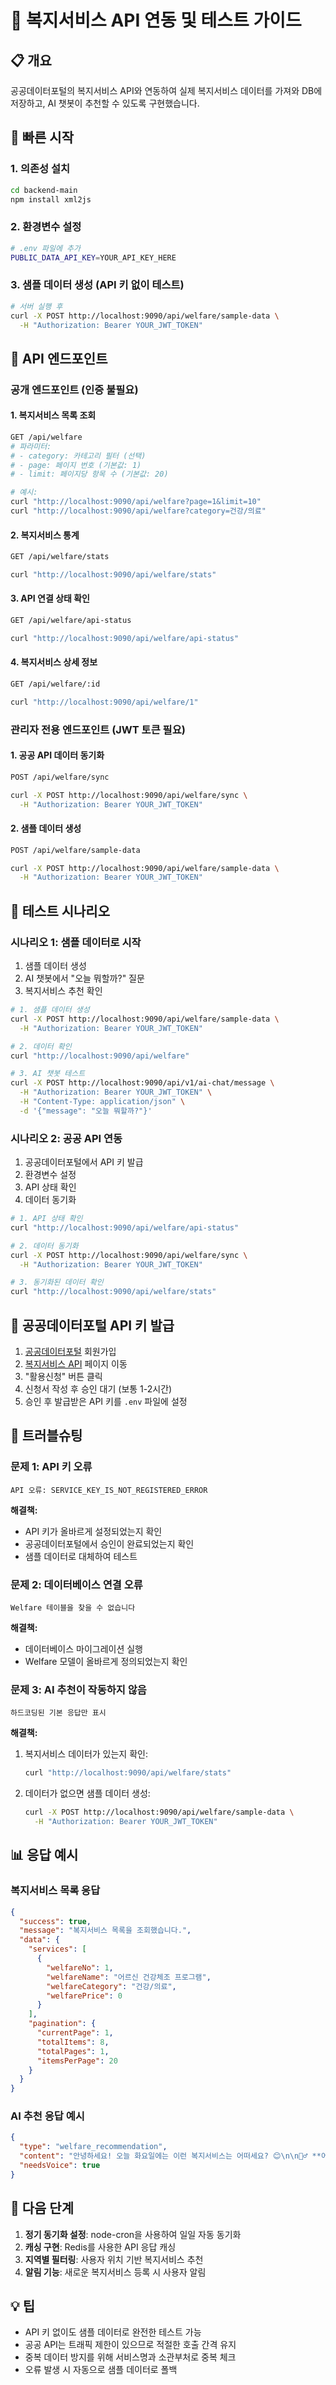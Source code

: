 # 🎯 복지서비스 API 연동 및 테스트 가이드

## 📋 개요

공공데이터포털의 복지서비스 API와 연동하여 실제 복지서비스 데이터를 가져와 DB에 저장하고, AI 챗봇이 추천할 수 있도록 구현했습니다.

## 🚀 빠른 시작

### 1. 의존성 설치
```bash
cd backend-main
npm install xml2js
```

### 2. 환경변수 설정
```bash
# .env 파일에 추가
PUBLIC_DATA_API_KEY=YOUR_API_KEY_HERE
```

### 3. 샘플 데이터 생성 (API 키 없이 테스트)
```bash
# 서버 실행 후
curl -X POST http://localhost:9090/api/welfare/sample-data \
  -H "Authorization: Bearer YOUR_JWT_TOKEN"
```

## 🔧 API 엔드포인트

### 공개 엔드포인트 (인증 불필요)

#### 1. 복지서비스 목록 조회
```bash
GET /api/welfare
# 파라미터:
# - category: 카테고리 필터 (선택)
# - page: 페이지 번호 (기본값: 1)
# - limit: 페이지당 항목 수 (기본값: 20)

# 예시:
curl "http://localhost:9090/api/welfare?page=1&limit=10"
curl "http://localhost:9090/api/welfare?category=건강/의료"
```

#### 2. 복지서비스 통계
```bash
GET /api/welfare/stats

curl "http://localhost:9090/api/welfare/stats"
```

#### 3. API 연결 상태 확인
```bash
GET /api/welfare/api-status

curl "http://localhost:9090/api/welfare/api-status"
```

#### 4. 복지서비스 상세 정보
```bash
GET /api/welfare/:id

curl "http://localhost:9090/api/welfare/1"
```

### 관리자 전용 엔드포인트 (JWT 토큰 필요)

#### 1. 공공 API 데이터 동기화
```bash
POST /api/welfare/sync

curl -X POST http://localhost:9090/api/welfare/sync \
  -H "Authorization: Bearer YOUR_JWT_TOKEN"
```

#### 2. 샘플 데이터 생성
```bash
POST /api/welfare/sample-data

curl -X POST http://localhost:9090/api/welfare/sample-data \
  -H "Authorization: Bearer YOUR_JWT_TOKEN"
```

## 🧪 테스트 시나리오

### 시나리오 1: 샘플 데이터로 시작
1. 샘플 데이터 생성
2. AI 챗봇에서 "오늘 뭐할까?" 질문
3. 복지서비스 추천 확인

```bash
# 1. 샘플 데이터 생성
curl -X POST http://localhost:9090/api/welfare/sample-data \
  -H "Authorization: Bearer YOUR_JWT_TOKEN"

# 2. 데이터 확인
curl "http://localhost:9090/api/welfare"

# 3. AI 챗봇 테스트
curl -X POST http://localhost:9090/api/v1/ai-chat/message \
  -H "Authorization: Bearer YOUR_JWT_TOKEN" \
  -H "Content-Type: application/json" \
  -d '{"message": "오늘 뭐할까?"}'
```

### 시나리오 2: 공공 API 연동
1. 공공데이터포털에서 API 키 발급
2. 환경변수 설정
3. API 상태 확인
4. 데이터 동기화

```bash
# 1. API 상태 확인
curl "http://localhost:9090/api/welfare/api-status"

# 2. 데이터 동기화
curl -X POST http://localhost:9090/api/welfare/sync \
  -H "Authorization: Bearer YOUR_JWT_TOKEN"

# 3. 동기화된 데이터 확인
curl "http://localhost:9090/api/welfare/stats"
```

## 🔑 공공데이터포털 API 키 발급

1. [공공데이터포털](https://www.data.go.kr) 회원가입
2. [복지서비스 API](https://www.data.go.kr/data/15090532/openapi.do) 페이지 이동
3. "활용신청" 버튼 클릭
4. 신청서 작성 후 승인 대기 (보통 1-2시간)
5. 승인 후 발급받은 API 키를 `.env` 파일에 설정

## 🐛 트러블슈팅

### 문제 1: API 키 오류
```
API 오류: SERVICE_KEY_IS_NOT_REGISTERED_ERROR
```
**해결책:**
- API 키가 올바르게 설정되었는지 확인
- 공공데이터포털에서 승인이 완료되었는지 확인
- 샘플 데이터로 대체하여 테스트

### 문제 2: 데이터베이스 연결 오류
```
Welfare 테이블을 찾을 수 없습니다
```
**해결책:**
- 데이터베이스 마이그레이션 실행
- Welfare 모델이 올바르게 정의되었는지 확인

### 문제 3: AI 추천이 작동하지 않음
```
하드코딩된 기본 응답만 표시
```
**해결책:**
1. 복지서비스 데이터가 있는지 확인:
   ```bash
   curl "http://localhost:9090/api/welfare/stats"
   ```
2. 데이터가 없으면 샘플 데이터 생성:
   ```bash
   curl -X POST http://localhost:9090/api/welfare/sample-data \
     -H "Authorization: Bearer YOUR_JWT_TOKEN"
   ```

## 📊 응답 예시

### 복지서비스 목록 응답
```json
{
  "success": true,
  "message": "복지서비스 목록을 조회했습니다.",
  "data": {
    "services": [
      {
        "welfareNo": 1,
        "welfareName": "어르신 건강체조 프로그램",
        "welfareCategory": "건강/의료",
        "welfarePrice": 0
      }
    ],
    "pagination": {
      "currentPage": 1,
      "totalItems": 8,
      "totalPages": 1,
      "itemsPerPage": 20
    }
  }
}
```

### AI 추천 응답 예시
```json
{
  "type": "welfare_recommendation",
  "content": "안녕하세요! 오늘 화요일에는 이런 복지서비스는 어떠세요? 😊\n\n🏃‍♂️ **어르신 건강체조 프로그램**\n   분류: 건강/의료\n   이용료: 무료 💝\n   어르신들의 건강하고 즐거운 생활을 위한 서비스입니다.\n\n🎨 **실버 문화교실**\n   분류: 문화/교육\n   이용료: 5,000원\n   많은 분들이 만족하고 계신 인기 프로그램이에요.\n\n관심 있는 서비스가 있으시면 복지서비스 페이지에서 자세한 정보를 확인하실 수 있어요!",
  "needsVoice": true
}
```

## 🎯 다음 단계

1. **정기 동기화 설정**: node-cron을 사용하여 일일 자동 동기화
2. **캐싱 구현**: Redis를 사용한 API 응답 캐싱
3. **지역별 필터링**: 사용자 위치 기반 복지서비스 추천
4. **알림 기능**: 새로운 복지서비스 등록 시 사용자 알림

## 💡 팁

- API 키 없이도 샘플 데이터로 완전한 테스트 가능
- 공공 API는 트래픽 제한이 있으므로 적절한 호출 간격 유지
- 중복 데이터 방지를 위해 서비스명과 소관부처로 중복 체크
- 오류 발생 시 자동으로 샘플 데이터로 폴백